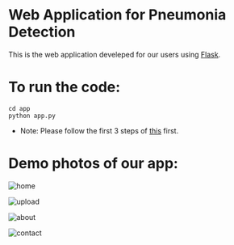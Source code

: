 # Web Application for Pneumonia Detection

This is the web application develeped for our users using [Flask](http://flask.pocoo.org/).

# To run the code:
```
cd app
python app.py
```
* Note: Please follow the first 3 steps of [this](https://github.com/minzhou1003/ec601-project#to-test-the-data-anlysis-part) first.

# Demo photos of our app:
![home](demo/home.png)

![upload](demo/upload.png)

![about](demo/about.png)

![contact](demo/contact.png)

